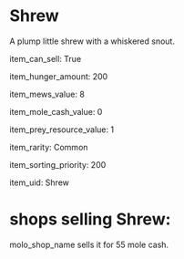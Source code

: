 # Shrew

A plump little shrew with a whiskered snout.

item_can_sell: True

item_hunger_amount: 200

item_mews_value: 8

item_mole_cash_value: 0

item_prey_resource_value: 1

item_rarity: Common

item_sorting_priority: 200

item_uid: Shrew

# shops selling Shrew:

molo_shop_name sells it for 55 mole cash.